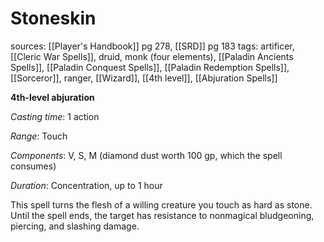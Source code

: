 # Stoneskin
sources: [[Player's Handbook]] pg 278, [[SRD]] pg 183
tags: artificer, [[Cleric War Spells]], druid, monk (four elements), [[Paladin Ancients Spells]], [[Paladin Conquest Spells]], [[Paladin Redemption Spells]], [[Sorceror]], ranger, [[Wizard]], [[4th level]], [[Abjuration Spells]]

**4th-level abjuration**

*Casting time*: 1 action

*Range*: Touch

*Components*: V, S, M (diamond dust worth 100 gp, which the spell consumes)

*Duration*: Concentration, up to 1 hour

This spell turns the flesh of a willing creature you touch as hard as stone. Until the spell ends, the target has resistance to nonmagical bludgeoning, piercing, and slashing damage.
